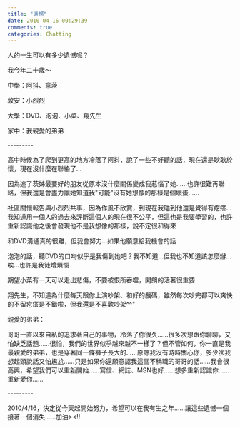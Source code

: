 ```yaml
---
title: "遺憾"
date: 2010-04-16 00:29:39
comments: true
categories: Chatting
---
```

<p>人的一生可以有多少遺憾呢？</p><p>我今年二十歲～</p><p>中學：阿抖、意茨</p><p>敦安：小烈烈</p><p>大學：DVD、泡泡、小菜、翔先生</p><p>家中：我親愛的弟弟</p><p>---------</p><p>高中時候為了爬到更高的地方冷落了阿抖，說了一些不好聽的話，現在還是耿耿於懷，現在沒什麼在聯絡了&hellip;</p><p>因為追了茨姊最要好的朋友從原本沒什麼關係變成我惹惱了她&hellip;&hellip;也許很難再聯絡，但我還是會盡力讓她知道我"可能"沒有她想像的那樣是個壞蛋&hellip;&hellip;</p><p>社區關懷報告與小烈烈共事，因為作風不欣賞，到現在我碰到他還是覺得有疙瘩&hellip;我知道用一個人的過去來評斷這個人的現在很不公平，但這也是我要學習的，也許重新認識他之後會發現他不是我想像的那樣，說不定很和得來</p><p>和DVD溝通真的很難，但我會努力&hellip;如果他願意給我機會的話</p><p>泡泡的話，聽DVD的口吻似乎是我傷到她吧？我不知道&hellip;但我也不知道該怎麼辦&hellip;唉&hellip;也許是我徒增煩惱</p><p>期望小菜有一天可以走出悲傷，不要被恨所吞噬，開朗的活著很重要</p><p>翔先生，不知道為什麼每天跟你上演吵架、和好的戲碼，雖然每次吵完都可以爽快的不留疙瘩是不錯啦，但我還是不喜歡吵架^^"</p><p>親愛的弟弟：</p><p>哥哥一直以來自私的追求著自己的事物，冷落了你很久&hellip;&hellip;很多次想跟你聊聊，又怕缺乏話題&hellip;&hellip;很怕，我們的世界似乎越來越不一樣了？但不管如何，你一直是我最親愛的弟弟，也是穿著同一條褲子長大的&hellip;&hellip;原諒我沒有時時關心你，多少次我想起頭說話又怕尷尬&hellip;&hellip;只是如果你還願意認我這個不稱職的哥哥的話&hellip;&hellip;我會很高興，希望我們可以重新開始&hellip;&hellip;寫信、網誌、MSN也好&hellip;&hellip;想多重新認識你&hellip;&hellip;重新愛你&hellip;&hellip;</p><p>---------</p><p>2010/4/16，決定從今天起開始努力，希望可以在我有生之年&hellip;&hellip;讓這些遺憾一個接著一個消失&hellip;&hellip;加油&gt;&lt;!!</p>
